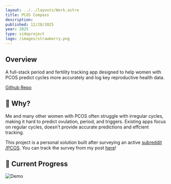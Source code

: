 ```yaml
---
layout: ../../layouts/Work.astro
title: PCOS Compass
description:
published: 12/28/2025
year: 2025
type: sideproject
logo: /images/strawberry.png
---
```

## Overview
A full-stack period and fertility tracking app designed to help women with PCOS predict cycles more accurately and log key reproductive health data.

[Github Repo](<https://www.reddit.com/r/PCOS/comments/1mq47hb/pcos_tracking_app/>)

## 🧐 Why?
Me and many other women with PCOS often struggle with irregular cycles, making it hard to predict ovulation, period, and triggers. Existing apps focus on regular cycles, doesn't provide accurate predictions and effcient tracking.  

This project is a personal solution built after surveying an active [subreddit /PCOS](<https://www.reddit.com/r/PCOS/>). You can track the survey from my post [here](<https://www.reddit.com/r/PCOS/comments/1mq47hb/pcos_tracking_app/>)!

## 🚧 Current Progress
![Demo](/video/demo.gif)

<!-- ## MVP To Do
- ✅ Rest API for adding, editing, removing events (period, ovulation, notes, etc) (HIGH PRIORITY)
- ✅ Google Calendar stype period, ovulation tracking UI (HIGH PRIORITY)
- ✅ Cycle length chart (HIGH PRIORITY)
- ❌ Irregular cycle length and user prompt to ask what may be triggered it. (HIGH PRIORITY)
- ❌ Temperature, hormone tracking for PCOS woman who wants to get pregnant. (MED PRIORITY)
- ❌ PCOS shorts/forums (MED PRIORITY)
- ❌ PCOS medication tracker (MED PRIORITY)
- ❌ Success stories and users can see/follow other user's roadmap (HIGH PRIORITY)
- ❌ (Maybe a feature) Post doctors/clinics that support, actually listens to patients (This is a problem where doctors would just put birth control as a bandage but instead wrecks our hormones even more)
- ❌ Export csv/pdf for analysis (LOW PRIORITY)

| Task | Priority | Status |
|:-----|:---:|-----:|
| Rest API for adding, editing, removing events (period, ovulation, notes, etc)  | 25 | New York |
| Bob | 30 | London |
| Carol | 22 | Paris | -->